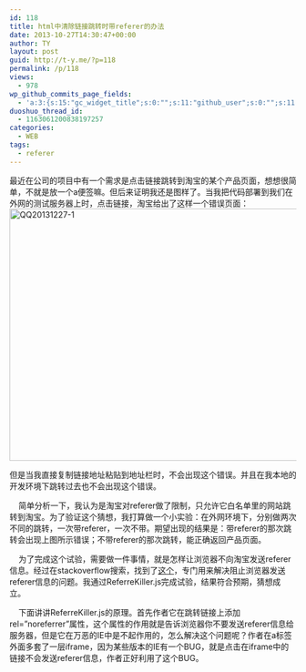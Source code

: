 ```yaml
---
id: 118
title: html中清除链接跳转时带referer的办法
date: 2013-10-27T14:30:47+00:00
author: TY
layout: post
guid: http://t-y.me/?p=118
permalink: /p/118
views:
  - 978
wp_github_commits_page_fields:
  - 'a:3:{s:15:"gc_widget_title";s:0:"";s:11:"github_user";s:0:"";s:11:"github_repo";s:0:"";}'
duoshuo_thread_id:
  - 1163061200838197257
categories:
  - WEB
tags:
  - referer
---
```

<p style="text-align: left;">
  最近在公司的项目中有一个需求是点击链接跳转到淘宝的某个产品页面，想想很简单，不就是放一个a便签嘛。但后来证明我还是图样了。当我把代码部署到我们在外网的测试服务器上时，点击链接，淘宝给出了这样一个错误页面：<a href="http://t-y.me/wp-content/uploads/2013/12/QQ20131227-1.png"><img class="size-full wp-image-119 aligncenter" alt="QQ20131227-1" src="http://t-y.me/wp-content/uploads/2013/12/QQ20131227-1.png" width="699" height="443" srcset="https://t-y.me/wp-content/uploads/2013/12/QQ20131227-1.png 699w, https://t-y.me/wp-content/uploads/2013/12/QQ20131227-1-650x411.png 650w, https://t-y.me/wp-content/uploads/2013/12/QQ20131227-1-624x395.png 624w" sizes="(max-width: 699px) 100vw, 699px" /></a>
</p>

<p style="text-align: left;">
  但是当我直接复制链接地址粘贴到地址栏时，不会出现这个错误。并且在我本地的开发环境下跳转过去也不会出现这个错误。
</p>

<p style="text-align: left;">
      简单分析一下，我认为是淘宝对referer做了限制，只允许它白名单里的网站跳转到淘宝。为了验证这个猜想，我打算做一个小实验：在外网环境下，分别做两次不同的跳转，一次带referer，一次不带。期望出现的结果是：带referer的那次跳转会出现上图所示错误；不带referer的那次跳转，能正确返回产品页面。
</p>

<p style="text-align: left;">
      为了完成这个试验，需要做一件事情，就是怎样让浏览器不向淘宝发送referer信息。经过在stackoverflow搜索，找到了<a href="http://referrer-killer.googlecode.com/git/example.html" target="_blank">这个</a>，专门用来解决阻止浏览器发送referer信息的问题。我通过ReferreKiller.js完成试验，结果符合预期，猜想成立。
</p>

<p style="text-align: left;">
      下面讲讲ReferreKiller.js的原理。首先作者它在跳转链接上添加rel=&#8221;noreferrer&#8221;属性，这个属性的作用就是告诉浏览器你不要发送referer信息给服务器，但是它在万恶的IE中是不起作用的，怎么解决这个问题呢？作者在a标签外面多套了一层iframe，因为某些版本的IE有一个BUG，就是点击在iframe中的链接不会发送referer信息，作者正好利用了这个BUG。
</p>